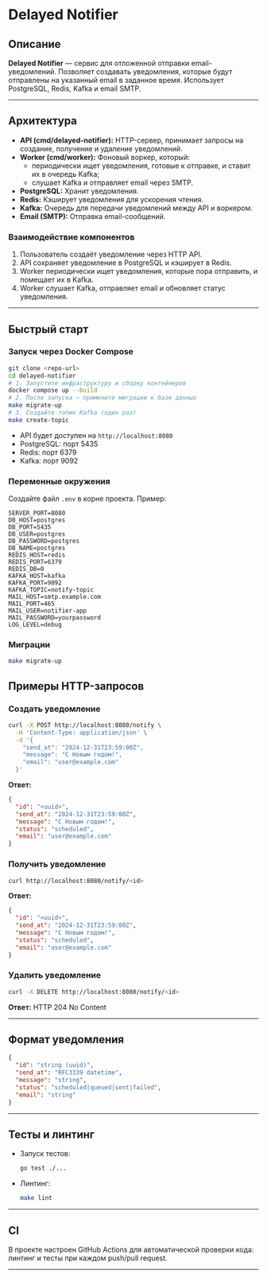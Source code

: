 # Delayed Notifier

## Описание

**Delayed Notifier** — сервис для отложенной отправки email-уведомлений. Позволяет создавать уведомления, которые будут отправлены на указанный email в заданное время. Использует PostgreSQL, Redis, Kafka и email SMTP.

---

## Архитектура

- **API (cmd/delayed-notifier):** HTTP-сервер, принимает запросы на создание, получение и удаление уведомлений.
- **Worker (cmd/worker):** Фоновый воркер, который:
  - периодически ищет уведомления, готовые к отправке, и ставит их в очередь Kafka;
  - слушает Kafka и отправляет email через SMTP.
- **PostgreSQL:** Хранит уведомления.
- **Redis:** Кэширует уведомления для ускорения чтения.
- **Kafka:** Очередь для передачи уведомлений между API и воркером.
- **Email (SMTP):** Отправка email-сообщений.

### Взаимодействие компонентов

1. Пользователь создаёт уведомление через HTTP API.
2. API сохраняет уведомление в PostgreSQL и кэширует в Redis.
3. Worker периодически ищет уведомления, которые пора отправить, и помещает их в Kafka.
4. Worker слушает Kafka, отправляет email и обновляет статус уведомления.

---

## Быстрый старт

### Запуск через Docker Compose

```bash
git clone <repo-url>
cd delayed-notifier
# 1. Запустите инфраструктуру и сборку контейнеров
docker compose up --build
# 2. После запуска — примените миграции к базе данных
make migrate-up
# 3. Создайте топик Kafka (один раз)
make create-topic
```

- API будет доступен на `http://localhost:8080`
- PostgreSQL: порт 5435
- Redis: порт 6379
- Kafka: порт 9092

### Переменные окружения

Создайте файл `.env` в корне проекта. Пример:

```
SERVER_PORT=8080
DB_HOST=postgres
DB_PORT=5435
DB_USER=postgres
DB_PASSWORD=postgres
DB_NAME=postgres
REDIS_HOST=redis
REDIS_PORT=6379
REDIS_DB=0
KAFKA_HOST=kafka
KAFKA_PORT=9092
KAFKA_TOPIC=notify-topic
MAIL_HOST=smtp.example.com
MAIL_PORT=465
MAIL_USER=notifier-app
MAIL_PASSWORD=yourpassword
LOG_LEVEL=debug
```

### Миграции

```bash
make migrate-up
```

## Примеры HTTP-запросов

### Создать уведомление

```bash
curl -X POST http://localhost:8080/notify \
  -H 'Content-Type: application/json' \
  -d '{
    "send_at": "2024-12-31T23:59:00Z",
    "message": "С Новым годом!",
    "email": "user@example.com"
  }'
```
**Ответ:**
```json
{
  "id": "<uuid>",
  "send_at": "2024-12-31T23:59:00Z",
  "message": "С Новым годом!",
  "status": "scheduled",
  "email": "user@example.com"
}
```

### Получить уведомление

```bash
curl http://localhost:8080/notify/<id>
```
**Ответ:**
```json
{
  "id": "<uuid>",
  "send_at": "2024-12-31T23:59:00Z",
  "message": "С Новым годом!",
  "status": "scheduled",
  "email": "user@example.com"
}
```

### Удалить уведомление

```bash
curl -X DELETE http://localhost:8080/notify/<id>
```
**Ответ:** HTTP 204 No Content

---

## Формат уведомления

```json
{
  "id": "string (uuid)",
  "send_at": "RFC3339 datetime",
  "message": "string",
  "status": "scheduled|queued|sent|failed",
  "email": "string"
}
```

---

## Тесты и линтинг

- Запуск тестов:
  ```bash
  go test ./...
  ```
- Линтинг:
  ```bash
  make lint
  ```

---

## CI

В проекте настроен GitHub Actions для автоматической проверки кода: линтинг и тесты при каждом push/pull request.

---
